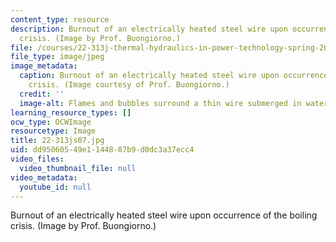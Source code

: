 ```yaml
---
content_type: resource
description: Burnout of an electrically heated steel wire upon occurrence of the boiling
  crisis. (Image by Prof. Buongiorno.)
file: /courses/22-313j-thermal-hydraulics-in-power-technology-spring-2007/dd95060549e1144887b9d0dc3a37ecc4_22-313js07.jpg
file_type: image/jpeg
image_metadata:
  caption: Burnout of an electrically heated steel wire upon occurrence of the boiling
    crisis. (Image courtesy of Prof. Buongiorno.)
  credit: ''
  image-alt: Flames and bubbles surround a thin wire submerged in water.
learning_resource_types: []
ocw_type: OCWImage
resourcetype: Image
title: 22-313js07.jpg
uid: dd950605-49e1-1448-87b9-d0dc3a37ecc4
video_files:
  video_thumbnail_file: null
video_metadata:
  youtube_id: null
---
```

Burnout of an electrically heated steel wire upon occurrence of the boiling crisis. (Image by Prof. Buongiorno.)

